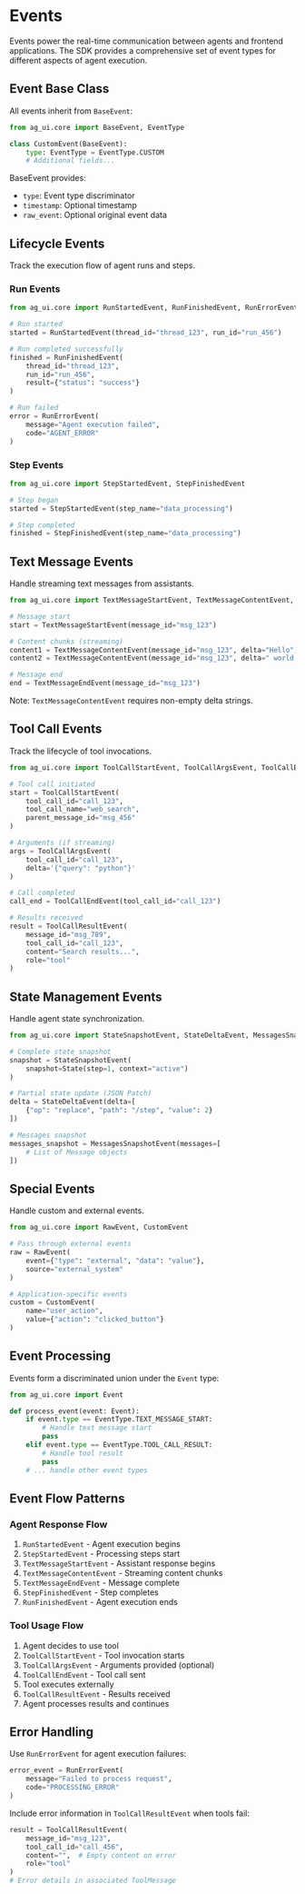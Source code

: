 # Events

Events power the real-time communication between agents and frontend applications. The SDK provides a comprehensive set of event types for different aspects of agent execution.

## Event Base Class

All events inherit from `BaseEvent`:

```python
from ag_ui.core import BaseEvent, EventType

class CustomEvent(BaseEvent):
    type: EventType = EventType.CUSTOM
    # Additional fields...
```

BaseEvent provides:
- `type`: Event type discriminator
- `timestamp`: Optional timestamp
- `raw_event`: Optional original event data

## Lifecycle Events

Track the execution flow of agent runs and steps.

### Run Events

```python
from ag_ui.core import RunStartedEvent, RunFinishedEvent, RunErrorEvent

# Run started
started = RunStartedEvent(thread_id="thread_123", run_id="run_456")

# Run completed successfully
finished = RunFinishedEvent(
    thread_id="thread_123",
    run_id="run_456",
    result={"status": "success"}
)

# Run failed
error = RunErrorEvent(
    message="Agent execution failed",
    code="AGENT_ERROR"
)
```

### Step Events

```python
from ag_ui.core import StepStartedEvent, StepFinishedEvent

# Step began
started = StepStartedEvent(step_name="data_processing")

# Step completed
finished = StepFinishedEvent(step_name="data_processing")
```

## Text Message Events

Handle streaming text messages from assistants.

```python
from ag_ui.core import TextMessageStartEvent, TextMessageContentEvent, TextMessageEndEvent

# Message start
start = TextMessageStartEvent(message_id="msg_123")

# Content chunks (streaming)
content1 = TextMessageContentEvent(message_id="msg_123", delta="Hello")
content2 = TextMessageContentEvent(message_id="msg_123", delta=" world!")

# Message end
end = TextMessageEndEvent(message_id="msg_123")
```

Note: `TextMessageContentEvent` requires non-empty delta strings.

## Tool Call Events

Track the lifecycle of tool invocations.

```python
from ag_ui.core import ToolCallStartEvent, ToolCallArgsEvent, ToolCallEndEvent, ToolCallResultEvent

# Tool call initiated
start = ToolCallStartEvent(
    tool_call_id="call_123",
    tool_call_name="web_search",
    parent_message_id="msg_456"
)

# Arguments (if streaming)
args = ToolCallArgsEvent(
    tool_call_id="call_123",
    delta='{"query": "python"}'
)

# Call completed
call_end = ToolCallEndEvent(tool_call_id="call_123")

# Results received
result = ToolCallResultEvent(
    message_id="msg_789",
    tool_call_id="call_123",
    content="Search results...",
    role="tool"
)
```

## State Management Events

Handle agent state synchronization.

```python
from ag_ui.core import StateSnapshotEvent, StateDeltaEvent, MessagesSnapshotEvent, State

# Complete state snapshot
snapshot = StateSnapshotEvent(
    snapshot=State(step=1, context="active")
)

# Partial state update (JSON Patch)
delta = StateDeltaEvent(delta=[
    {"op": "replace", "path": "/step", "value": 2}
])

# Messages snapshot
messages_snapshot = MessagesSnapshotEvent(messages=[
    # List of Message objects
])
```

## Special Events

Handle custom and external events.

```python
from ag_ui.core import RawEvent, CustomEvent

# Pass through external events
raw = RawEvent(
    event={"type": "external", "data": "value"},
    source="external_system"
)

# Application-specific events
custom = CustomEvent(
    name="user_action",
    value={"action": "clicked_button"}
)
```

## Event Processing

Events form a discriminated union under the `Event` type:

```python
from ag_ui.core import Event

def process_event(event: Event):
    if event.type == EventType.TEXT_MESSAGE_START:
        # Handle text message start
        pass
    elif event.type == EventType.TOOL_CALL_RESULT:
        # Handle tool result
        pass
    # ... handle other event types
```

## Event Flow Patterns

### Agent Response Flow
1. `RunStartedEvent` - Agent execution begins
2. `StepStartedEvent` - Processing steps start
3. `TextMessageStartEvent` - Assistant response begins
4. `TextMessageContentEvent` - Streaming content chunks
5. `TextMessageEndEvent` - Message complete
6. `StepFinishedEvent` - Step completes
7. `RunFinishedEvent` - Agent execution ends

### Tool Usage Flow
1. Agent decides to use tool
2. `ToolCallStartEvent` - Tool invocation starts
3. `ToolCallArgsEvent` - Arguments provided (optional)
4. `ToolCallEndEvent` - Tool call sent
5. Tool executes externally
6. `ToolCallResultEvent` - Results received
7. Agent processes results and continues

## Error Handling

Use `RunErrorEvent` for agent execution failures:

```python
error_event = RunErrorEvent(
    message="Failed to process request",
    code="PROCESSING_ERROR"
)
```

Include error information in `ToolCallResultEvent` when tools fail:

```python
result = ToolCallResultEvent(
    message_id="msg_123",
    tool_call_id="call_456",
    content="",  # Empty content on error
    role="tool"
)
# Error details in associated ToolMessage
